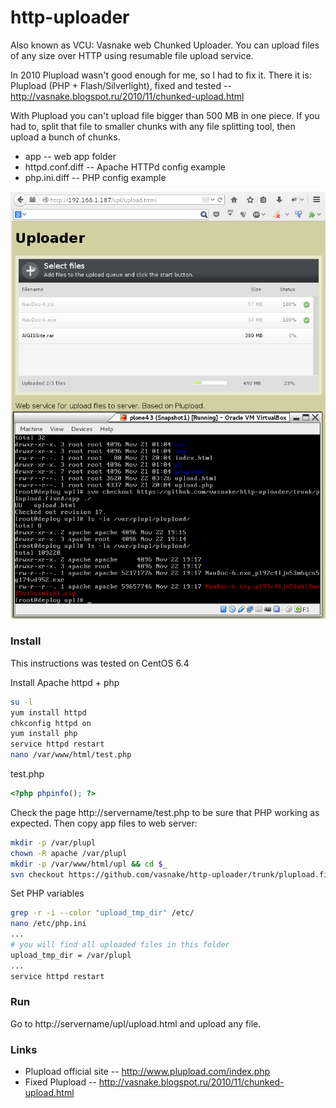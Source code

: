 http-uploader
=============

Also known as VCU: Vasnake web Chunked Uploader.
You can upload files of any size over HTTP using resumable file upload service.

In 2010 Plupload wasn't good enough for me, so I had to fix it. There it is:
Plupload (PHP + Flash/Silverlight), fixed and tested -- http://vasnake.blogspot.ru/2010/11/chunked-upload.html

With Plupload you can't upload file bigger than 500 MB in one piece.
If you had to, split that file to smaller chunks with any file splitting tool,
then upload a bunch of chunks.

* app -- web app folder
* httpd.conf.diff -- Apache HTTPd config example
* php.ini.diff -- PHP config example

![screenshot 2](screenshot2.png "screenshot 2")

### Install

This instructions was tested on CentOS 6.4

Install Apache httpd + php

```sh
su -l
yum install httpd
chkconfig httpd on
yum install php
service httpd restart
nano /var/www/html/test.php
```

test.php

```php
<?php phpinfo(); ?>
```

Check the page http://servername/test.php
to be sure that PHP working as expected.
Then copy app files to web server:

```sh
mkdir -p /var/plupl
chown -R apache /var/plupl
mkdir -p /var/www/html/upl && cd $_
svn checkout https://github.com/vasnake/http-uploader/trunk/plupload.fixed/app ./
```

Set PHP variables

```sh
grep -r -i --color "upload_tmp_dir" /etc/
nano /etc/php.ini
...
# you will find all uploaded files in this folder
upload_tmp_dir = /var/plupl
...
service httpd restart
```

### Run

Go to http://servername/upl/upload.html
and upload any file.

### Links

* Plupload official site -- http://www.plupload.com/index.php
* Fixed Plupload -- http://vasnake.blogspot.ru/2010/11/chunked-upload.html
